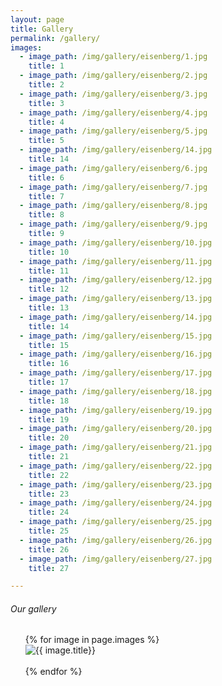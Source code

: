 ```yaml
---
layout: page
title: Gallery
permalink: /gallery/
images:
  - image_path: /img/gallery/eisenberg/1.jpg
    title: 1
  - image_path: /img/gallery/eisenberg/2.jpg
    title: 2
  - image_path: /img/gallery/eisenberg/3.jpg
    title: 3
  - image_path: /img/gallery/eisenberg/4.jpg
    title: 4
  - image_path: /img/gallery/eisenberg/5.jpg
    title: 5
  - image_path: /img/gallery/eisenberg/14.jpg
    title: 14
  - image_path: /img/gallery/eisenberg/6.jpg
    title: 6
  - image_path: /img/gallery/eisenberg/7.jpg
    title: 7
  - image_path: /img/gallery/eisenberg/8.jpg
    title: 8
  - image_path: /img/gallery/eisenberg/9.jpg
    title: 9
  - image_path: /img/gallery/eisenberg/10.jpg
    title: 10
  - image_path: /img/gallery/eisenberg/11.jpg
    title: 11
  - image_path: /img/gallery/eisenberg/12.jpg
    title: 12
  - image_path: /img/gallery/eisenberg/13.jpg
    title: 13
  - image_path: /img/gallery/eisenberg/14.jpg
    title: 14
  - image_path: /img/gallery/eisenberg/15.jpg
    title: 15
  - image_path: /img/gallery/eisenberg/16.jpg
    title: 16
  - image_path: /img/gallery/eisenberg/17.jpg
    title: 17
  - image_path: /img/gallery/eisenberg/18.jpg
    title: 18
  - image_path: /img/gallery/eisenberg/19.jpg
    title: 19
  - image_path: /img/gallery/eisenberg/20.jpg
    title: 20
  - image_path: /img/gallery/eisenberg/21.jpg
    title: 21
  - image_path: /img/gallery/eisenberg/22.jpg
    title: 22
  - image_path: /img/gallery/eisenberg/23.jpg
    title: 23
  - image_path: /img/gallery/eisenberg/24.jpg
    title: 24
  - image_path: /img/gallery/eisenberg/25.jpg
    title: 25
  - image_path: /img/gallery/eisenberg/26.jpg
    title: 26
  - image_path: /img/gallery/eisenberg/27.jpg
    title: 27

---
```

###### Our gallery

<ul class="photo-gallery" style="list-style: none;">
  {% for image in page.images %}
    <li><img src="{{ image.image_path }}" alt="{{ image.title}}"/></li>
<br/>
  {% endfor %}
</ul>
